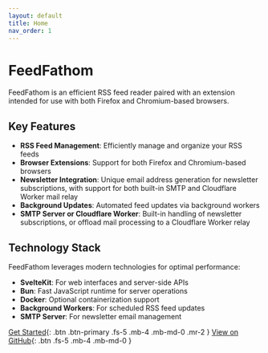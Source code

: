 ```yaml
---
layout: default
title: Home
nav_order: 1
---
```


# FeedFathom

FeedFathom is an efficient RSS feed reader paired with an extension intended for use with both Firefox and Chromium-based browsers.

## Key Features

- **RSS Feed Management**: Efficiently manage and organize your RSS feeds
- **Browser Extensions**: Support for both Firefox and Chromium-based browsers
- **Newsletter Integration**: Unique email address generation for newsletter subscriptions, with support for both built-in SMTP and Cloudflare Worker mail relay
- **Background Updates**: Automated feed updates via background workers
- **SMTP Server or Cloudflare Worker**: Built-in handling of newsletter subscriptions, or offload mail processing to a Cloudflare Worker relay

## Technology Stack

FeedFathom leverages modern technologies for optimal performance:

- **SvelteKit**: For web interfaces and server-side APIs
- **Bun**: Fast JavaScript runtime for server operations
- **Docker**: Optional containerization support
- **Background Workers**: For scheduled RSS feed updates
- **SMTP Server**: For newsletter email management

[Get Started](./installation.md){: .btn .btn-primary .fs-5 .mb-4 .mb-md-0 .mr-2 }
[View on GitHub](https://github.com/SmartRSS/FeedFathom){: .btn .fs-5 .mb-4 .mb-md-0 } 